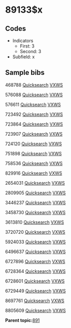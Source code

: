 # 89133$x

## Codes

-   Indicators
    -   First: 3
    -   Second: 3
-   Subfield: x

## Sample bibs

468788 [Quicksearch](https://search.library.yale.edu/catalog/468788) [VXWS](http://prodorbis.library.yale.edu:7014/vxws/GetHoldingsService?bibId=468788)

576088 [Quicksearch](https://search.library.yale.edu/catalog/576088) [VXWS](http://prodorbis.library.yale.edu:7014/vxws/GetHoldingsService?bibId=576088)

576611 [Quicksearch](https://search.library.yale.edu/catalog/576611) [VXWS](http://prodorbis.library.yale.edu:7014/vxws/GetHoldingsService?bibId=576611)

723492 [Quicksearch](https://search.library.yale.edu/catalog/723492) [VXWS](http://prodorbis.library.yale.edu:7014/vxws/GetHoldingsService?bibId=723492)

723864 [Quicksearch](https://search.library.yale.edu/catalog/723864) [VXWS](http://prodorbis.library.yale.edu:7014/vxws/GetHoldingsService?bibId=723864)

723907 [Quicksearch](https://search.library.yale.edu/catalog/723907) [VXWS](http://prodorbis.library.yale.edu:7014/vxws/GetHoldingsService?bibId=723907)

724120 [Quicksearch](https://search.library.yale.edu/catalog/724120) [VXWS](http://prodorbis.library.yale.edu:7014/vxws/GetHoldingsService?bibId=724120)

751898 [Quicksearch](https://search.library.yale.edu/catalog/751898) [VXWS](http://prodorbis.library.yale.edu:7014/vxws/GetHoldingsService?bibId=751898)

758536 [Quicksearch](https://search.library.yale.edu/catalog/758536) [VXWS](http://prodorbis.library.yale.edu:7014/vxws/GetHoldingsService?bibId=758536)

829916 [Quicksearch](https://search.library.yale.edu/catalog/829916) [VXWS](http://prodorbis.library.yale.edu:7014/vxws/GetHoldingsService?bibId=829916)

2654031 [Quicksearch](https://search.library.yale.edu/catalog/2654031) [VXWS](http://prodorbis.library.yale.edu:7014/vxws/GetHoldingsService?bibId=2654031)

2809905 [Quicksearch](https://search.library.yale.edu/catalog/2809905) [VXWS](http://prodorbis.library.yale.edu:7014/vxws/GetHoldingsService?bibId=2809905)

3446237 [Quicksearch](https://search.library.yale.edu/catalog/3446237) [VXWS](http://prodorbis.library.yale.edu:7014/vxws/GetHoldingsService?bibId=3446237)

3458730 [Quicksearch](https://search.library.yale.edu/catalog/3458730) [VXWS](http://prodorbis.library.yale.edu:7014/vxws/GetHoldingsService?bibId=3458730)

3613810 [Quicksearch](https://search.library.yale.edu/catalog/3613810) [VXWS](http://prodorbis.library.yale.edu:7014/vxws/GetHoldingsService?bibId=3613810)

3720720 [Quicksearch](https://search.library.yale.edu/catalog/3720720) [VXWS](http://prodorbis.library.yale.edu:7014/vxws/GetHoldingsService?bibId=3720720)

5924033 [Quicksearch](https://search.library.yale.edu/catalog/5924033) [VXWS](http://prodorbis.library.yale.edu:7014/vxws/GetHoldingsService?bibId=5924033)

6496637 [Quicksearch](https://search.library.yale.edu/catalog/6496637) [VXWS](http://prodorbis.library.yale.edu:7014/vxws/GetHoldingsService?bibId=6496637)

6727896 [Quicksearch](https://search.library.yale.edu/catalog/6727896) [VXWS](http://prodorbis.library.yale.edu:7014/vxws/GetHoldingsService?bibId=6727896)

6728364 [Quicksearch](https://search.library.yale.edu/catalog/6728364) [VXWS](http://prodorbis.library.yale.edu:7014/vxws/GetHoldingsService?bibId=6728364)

6728601 [Quicksearch](https://search.library.yale.edu/catalog/6728601) [VXWS](http://prodorbis.library.yale.edu:7014/vxws/GetHoldingsService?bibId=6728601)

6729449 [Quicksearch](https://search.library.yale.edu/catalog/6729449) [VXWS](http://prodorbis.library.yale.edu:7014/vxws/GetHoldingsService?bibId=6729449)

8697761 [Quicksearch](https://search.library.yale.edu/catalog/8697761) [VXWS](http://prodorbis.library.yale.edu:7014/vxws/GetHoldingsService?bibId=8697761)

8805609 [Quicksearch](https://search.library.yale.edu/catalog/8805609) [VXWS](http://prodorbis.library.yale.edu:7014/vxws/GetHoldingsService?bibId=8805609)

**Parent topic:**[891](../../tags/891/891.md)


